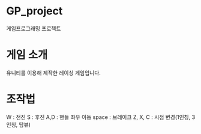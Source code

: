 # GP_project
게임프로그래밍 프로젝트
# 게임 소개
유니티를 이용해 제작한 레이싱 게임입니다. 
# 조작법
W : 전진 
S : 후진 
A,D : 핸들 좌우 이동
space : 브레이크
Z, X, C : 시점 변경(1인칭, 3인칭, 탑뷰)
